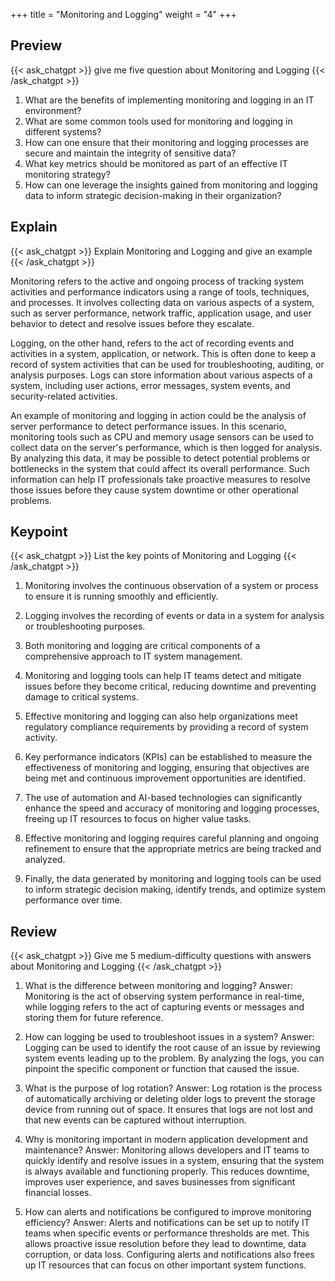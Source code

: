 +++
title = "Monitoring and Logging"
weight = "4"
+++
## Preview
{{< ask_chatgpt >}}
give me five question about Monitoring and Logging
{{< /ask_chatgpt >}}



1. What are the benefits of implementing monitoring and logging in an IT environment?
2. What are some common tools used for monitoring and logging in different systems?
3. How can one ensure that their monitoring and logging processes are secure and maintain the integrity of sensitive data?
4. What key metrics should be monitored as part of an effective IT monitoring strategy?
5. How can one leverage the insights gained from monitoring and logging data to inform strategic decision-making in their organization?   

## Explain
{{< ask_chatgpt >}}
Explain Monitoring and Logging and give an example
{{< /ask_chatgpt >}}



Monitoring refers to the active and ongoing process of tracking system activities and performance indicators using a range of tools, techniques, and processes. It involves collecting data on various aspects of a system, such as server performance, network traffic, application usage, and user behavior to detect and resolve issues before they escalate.

Logging, on the other hand, refers to the act of recording events and activities in a system, application, or network. This is often done to keep a record of system activities that can be used for troubleshooting, auditing, or analysis purposes. Logs can store information about various aspects of a system, including user actions, error messages, system events, and security-related activities.

An example of monitoring and logging in action could be the analysis of server performance to detect performance issues. In this scenario, monitoring tools such as CPU and memory usage sensors can be used to collect data on the server's performance, which is then logged for analysis. By analyzing this data, it may be possible to detect potential problems or bottlenecks in the system that could affect its overall performance. Such information can help IT professionals take proactive measures to resolve those issues before they cause system downtime or other operational problems.   

## Keypoint
{{< ask_chatgpt >}}
List the key points of Monitoring and Logging
{{< /ask_chatgpt >}}



1. Monitoring involves the continuous observation of a system or process to ensure it is running smoothly and efficiently. 

2. Logging involves the recording of events or data in a system for analysis or troubleshooting purposes. 

3. Both monitoring and logging are critical components of a comprehensive approach to IT system management. 

4. Monitoring and logging tools can help IT teams detect and mitigate issues before they become critical, reducing downtime and preventing damage to critical systems. 

5. Effective monitoring and logging can also help organizations meet regulatory compliance requirements by providing a record of system activity. 

6. Key performance indicators (KPIs) can be established to measure the effectiveness of monitoring and logging, ensuring that objectives are being met and continuous improvement opportunities are identified. 

7. The use of automation and AI-based technologies can significantly enhance the speed and accuracy of monitoring and logging processes, freeing up IT resources to focus on higher value tasks. 

8. Effective monitoring and logging requires careful planning and ongoing refinement to ensure that the appropriate metrics are being tracked and analyzed. 

9. Finally, the data generated by monitoring and logging tools can be used to inform strategic decision making, identify trends, and optimize system performance over time.   

## Review
{{< ask_chatgpt >}}
Give me 5 medium-difficulty questions with answers about Monitoring and Logging
{{< /ask_chatgpt >}}



1. What is the difference between monitoring and logging?
Answer: Monitoring is the act of observing system performance in real-time, while logging refers to the act of capturing events or messages and storing them for future reference.

2. How can logging be used to troubleshoot issues in a system?
Answer: Logging can be used to identify the root cause of an issue by reviewing system events leading up to the problem. By analyzing the logs, you can pinpoint the specific component or function that caused the issue.

3. What is the purpose of log rotation?
Answer: Log rotation is the process of automatically archiving or deleting older logs to prevent the storage device from running out of space. It ensures that logs are not lost and that new events can be captured without interruption.

4. Why is monitoring important in modern application development and maintenance?
Answer: Monitoring allows developers and IT teams to quickly identify and resolve issues in a system, ensuring that the system is always available and functioning properly. This reduces downtime, improves user experience, and saves businesses from significant financial losses.

5. How can alerts and notifications be configured to improve monitoring efficiency?
Answer: Alerts and notifications can be set up to notify IT teams when specific events or performance thresholds are met. This allows proactive issue resolution before they lead to downtime, data corruption, or data loss. Configuring alerts and notifications also frees up IT resources that can focus on other important system functions.   

